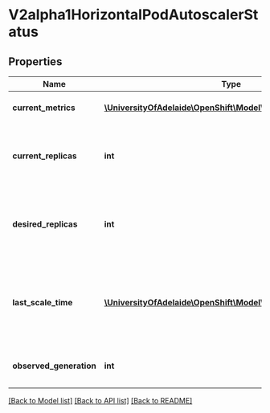 # V2alpha1HorizontalPodAutoscalerStatus

## Properties
Name | Type | Description | Notes
------------ | ------------- | ------------- | -------------
**current_metrics** | [**\UniversityOfAdelaide\OpenShift\Model\V2alpha1MetricStatus[]**](V2alpha1MetricStatus.md) | currentMetrics is the last read state of the metrics used by this autoscaler. | 
**current_replicas** | **int** | currentReplicas is current number of replicas of pods managed by this autoscaler, as last seen by the autoscaler. | 
**desired_replicas** | **int** | desiredReplicas is the desired number of replicas of pods managed by this autoscaler, as last calculated by the autoscaler. | 
**last_scale_time** | [**\UniversityOfAdelaide\OpenShift\Model\V1Time**](V1Time.md) | lastScaleTime is the last time the HorizontalPodAutoscaler scaled the number of pods, used by the autoscaler to control how often the number of pods is changed. | [optional] 
**observed_generation** | **int** | observedGeneration is the most recent generation observed by this autoscaler. | [optional] 

[[Back to Model list]](../README.md#documentation-for-models) [[Back to API list]](../README.md#documentation-for-api-endpoints) [[Back to README]](../README.md)


